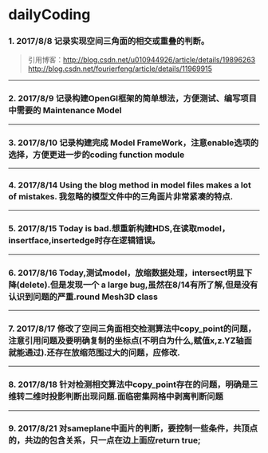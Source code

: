 # dailyCoding
### 1. 2017/8/8 记录实现空间三角面的相交或重叠的判断。
> 引用博客：http://blog.csdn.net/u010944926/article/details/19896263
> 			http://blog.csdn.net/fourierfeng/article/details/11969915
---
### 2. 2017/8/9 记录构建OpenGl框架的简单想法，方便测试、编写项目中需要的 Maintenance Model
---
### 3. 2017/8/10 记录构建完成 Model FrameWork，注意enable选项的选择，方便更进一步的coding function module
---
### 4. 2017/8/14 Using the blog method in model files makes a lot of mistakes. 我忽略的模型文件中的三角面片非常紧凑的特点.
---
### 5. 2017/8/15 Today is bad.想重新构建HDS,在读取model，insertface,insertedge时存在逻辑错误。
---
### 6. 2017/8/16 Today,测试model，放缩数据处理，intersect明显下降(delete).但是发现一个 a large bug,虽然在8/14有所了解,但是没有认识到问题的严重.round Mesh3D class
---
### 7. 2017/8/17 修改了空间三角面相交检测算法中copy_point的问题，注意引用问题及要明确复制的坐标点(不明白为什么,赋值x,z.YZ轴面就能通过).还存在放缩范围过大的问题，应修改.
---
### 8. 2017/8/18 针对检测相交算法中copy_point存在的问题，明确是三维转二维时投影判断出现问题.面临密集网格中剥离判断问题
---
### 9. 2017/8/21 对sameplane中面片的判断，要控制一些条件，共顶点的，共边的包含关系，只一点在边上面应return true;